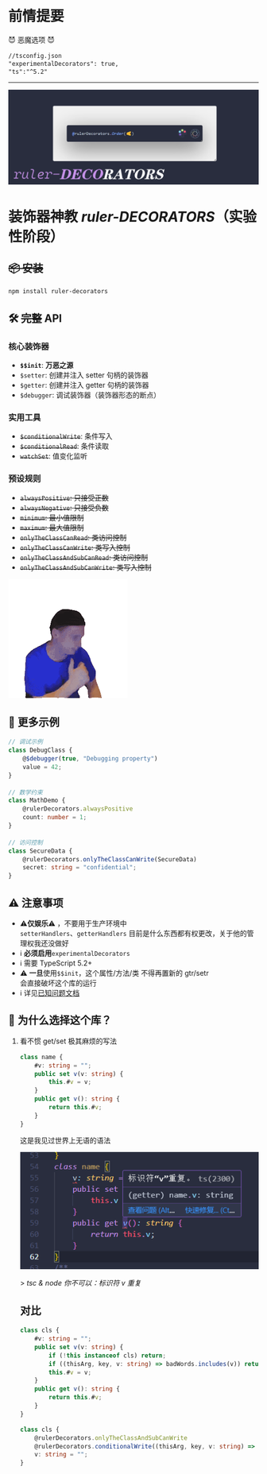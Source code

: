# 前情提要

😈 恶魔选项 😈

```json5
//tsconfig.json
"experimentalDecorators": true,
"ts":"^5.2"
```

---

![wallpaper](doc/img/gitbub_main/wallpaper.png)

# **装饰器神教 _ruler-DECORATORS_**（实验性阶段）

## ~~📦 安装~~

```bash
npm install ruler-decorators
```

## 🛠️ ~~完整~~ API

### 核心装饰器

-   **`$$init`**: **万恶之源**
-   `$setter`: 创建并注入 setter 句柄的装饰器
-   `$getter`: 创建并注入 getter 句柄的装饰器
-   `$debugger`: 调试装饰器（装饰器形态的断点）

### 实用工具

-   ~~`$conditionalWrite`~~: 条件写入
-   ~~`$conditionalRead`~~: 条件读取
-   ~~`watchSet`~~: 值变化监听

### 预设规则

-   ~~`alwaysPositive`: 只接受正数~~
-   ~~`alwaysNegative`: 只接受负数~~
-   ~~`minimum`: 最小值限制~~
-   ~~`maximum`: 最大值限制~~
-   ~~`onlyTheClassCanRead`: 类访问控制~~
-   ~~`onlyTheClassCanWrite`: 类写入控制~~
-   ~~`onlyTheClassAndSubCanRead`: 类访问控制~~
-   ~~`onlyTheClassAndSubCanWrite`: 类写入控制~~

![alt text](doc/img/balbalbalbla.gif)

## 🧪 更多示例

```ts
// 调试示例
class DebugClass {
    @$debugger(true, "Debugging property")
    value = 42;
}

// 数学约束
class MathDemo {
    @rulerDecorators.alwaysPositive
    count: number = 1;
}

// 访问控制
class SecureData {
    @rulerDecorators.onlyTheClassCanWrite(SecureData)
    secret: string = "confidential";
}
```

## ⚠️ 注意事项

-   ⚠️**仅娱乐**⚠️ ，不要用于生产环境中  
     `setterHandlers`、`getterHandlers` 目前是什么东西都有权更改，关于他的管理权我还没做好
-   ℹ️ **必须启用**`experimentalDecorators`
-   ℹ️ 需要 TypeScript 5.2+
-   ⚠️ **一旦**使用`$$init`，这个属性/方法/类 不得再置新的 gtr/setr  
    会直接破坏这个库的运行
-   ℹ️ 详见[已知问题文档](./doc/known_issues.md)

## 🤔 为什么选择这个库？

1. 看不惯 get/set 极其麻烦的写法

    ```ts
    class name {
        #v: string = "";
        public set v(v: string) {
            this.#v = v;
        }
        public get v(): string {
            return this.#v;
        }
    }
    ```

    这是我见过世界上无语的语法

    ![ts2300 because I defined a prop v and a getter v](doc/img/ts2300.png)

    \> _tsc & node 你不可以：标识符 v 重复_

    ## 对比

    ```ts
    class cls {
        #v: string = "";
        public set v(v: string) {
            if (!this instanceof cls) return;
            if ((thisArg, key, v: string) => badWords.includes(v)) return;
            this.#v = v;
        }
        public get v(): string {
            return this.#v;
        }
    }
    ```

    ```ts
    class cls {
        @rulerDecorators.onlyTheClassAndSubCanWrite
        @rulerDecorators.conditionalWrite((thisArg, key, v: string) => badWords.includes(v))
        v: string = "";
    }
    ```
